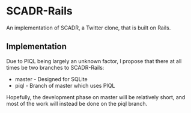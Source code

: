 SCADR-Rails
===========
An implementation of SCADR, a Twitter clone, that is built on Rails.


Implementation
--------------
Due to PIQL being largely an unknown factor, I propose that there at all times be two branches to SCADR-Rails:

* master - Designed for SQLite
* piql - Branch of master which uses PIQL

Hopefully, the development phase on master will be relatively short, and most of the work will instead be done on the piql branch.